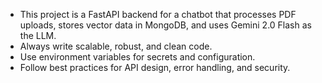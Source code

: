 <!-- Use this file to provide workspace-specific custom instructions to Copilot. For more details, visit https://code.visualstudio.com/docs/copilot/copilot-customization#_use-a-githubcopilotinstructionsmd-file -->

- This project is a FastAPI backend for a chatbot that processes PDF uploads, stores vector data in MongoDB, and uses Gemini 2.0 Flash as the LLM.
- Always write scalable, robust, and clean code.
- Use environment variables for secrets and configuration.
- Follow best practices for API design, error handling, and security.
